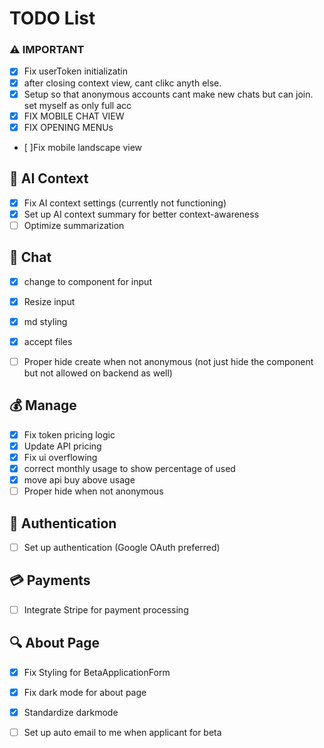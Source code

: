 # TODO List

### ⚠️ IMPORTANT 
- [x] Fix userToken initializatin
- [x] after closing context view, cant clikc anyth else.
- [x] Setup so that anonymous accounts cant make new chats but can join. set myself as only full acc
- [x] FIX MOBILE CHAT VIEW
- [x] FIX OPENING MENUs
- [ ]Fix mobile landscape view
## 🧠 AI Context
- [x] Fix AI context settings (currently not functioning)
- [x] Set up AI context summary for better context-awareness
- [ ] Optimize summarization

## 💬 Chat
- [x] change to component for input
- [x] Resize input
- [x] md styling
- [x] accept files
- [ ] Proper hide create when not anonymous (not just hide the component but not allowed on backend as well)



## 💰 Manage
- [x] Fix token pricing logic
- [x] Update API pricing
- [x] Fix ui overflowing
- [x] correct monthly usage to show percentage of used
- [x] move api buy above usage
- [ ] Proper hide when not anonymous

## 🔐 Authentication
- [ ] Set up authentication (Google OAuth preferred)

## 💳 Payments
- [ ] Integrate Stripe for payment processing

## 🔍 About Page
- [x] Fix Styling for BetaApplicationForm
- [x] Fix dark mode for about page
- [x] Standardize darkmode
- [ ] Set up auto email to me when applicant for beta
      
